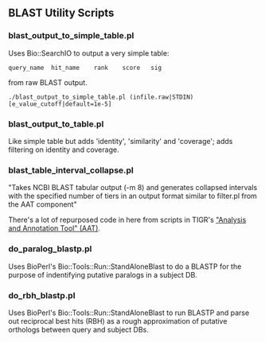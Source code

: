 ## BLAST Utility Scripts

### blast\_output\_to\_simple_table.pl

Uses Bio::SearchIO to output a very simple table:
	
	query_name	hit_name	rank	score	sig
	
from raw BLAST output.

	./blast_output_to_simple_table.pl (infile.raw|STDIN) [e_value_cutoff|default=1e-5]

### blast\_output\_to\_table.pl

Like simple table but adds 'identity', 'similarity' and 'coverage'; adds filtering on identity and coverage.

### blast\_table\_interval\_collapse.pl

"Takes NCBI BLAST tabular output (-m 8) and generates collapsed intervals with the specified number of tiers in an output format similar to filter.pl from the AAT component"

There's a lot of repurposed code in here from scripts in TIGR's ["Analysis and Annotation Tool" (AAT)](http://aatpackage.sourceforge.net/).

### do\_paralog\_blastp.pl

Uses BioPerl's Bio::Tools::Run::StandAloneBlast to do a BLASTP for the purpose of indentifying putative paralogs in a subject DB.

### do\_rbh\_blastp.pl

Uses BioPerl's Bio::Tools::Run::StandAloneBlast to run BLASTP and parse out reciprocal best hits (RBH) as a rough approximation of putative orthologs between query and subject DBs.
